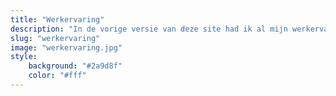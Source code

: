 ```yaml
---
title: "Werkervaring"
description: "In de vorige versie van deze site had ik al mijn werkervaring als blogposts genoteerd. nu niet meer nodig, maar het zit er nog wel bij.... niks aan te doen ;) en prima om te lezen, als je zin hebt. "
slug: "werkervaring"
image: "werkervaring.jpg"
style:
    background: "#2a9d8f"
    color: "#fff"
---
```

